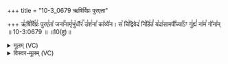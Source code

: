 +++
title = "10-3_0679 ऋषिर्विप्रः पुरएता"

+++
ऋ꣢षि꣣र्वि꣡प्रः꣢ पुरए꣣ता꣡ जना꣢꣯नामृ꣣भु꣡र्धीर꣢꣯ उ꣣श꣢ना꣣ का꣡व्ये꣢न। स꣡ चि꣢द्विवेद꣣ नि꣡हि꣢तं꣣ य꣡दा꣢सामपी꣣च्या꣢꣣ऽꣳ गु꣢ह्यं꣣ ना꣢म꣣ गो꣡ना꣢म् ॥ 10-3:0679 ॥ ॥10(हु)॥

<details><summary>मूलम् (VC)</summary>

ऋ꣢षि꣣र्वि꣡प्रः꣢ पुरए꣣ता꣡ जना꣢꣯नामृ꣣भु꣡र्धीर꣢꣯ उ꣣श꣢ना꣣ का꣡व्ये꣢न । स꣡ चि꣢द्विवेद꣣ नि꣡हि꣢तं꣣ य꣡दा꣢सामपी꣣च्या꣢३꣱ꣳ गु꣢ह्यं꣣ नाम गो꣡ना꣢म् ॥६७९॥
</details>

<details><summary>विस्वर-मूलम् (VC)</summary>

ऋषिर्विप्रः पुरएता जनानामृभुर्धीर उशना काव्येन । स चिद्विवेद निहितं यदासामपीच्या३ꣳ गुह्यं नाम गोनाम् ॥६७९॥
</details>